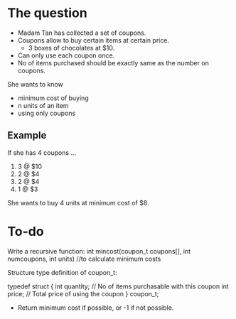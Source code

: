 # The question
* Madam Tan has collected a set of coupons.
* Coupons allow to buy certain items at certain price.
   * 3 boxes of chocolates at $10.
* Can only use each coupon once.
* No of items purchased should be exactly same as the number on coupons.

She wants to know 
* minimum cost of buying
* n units of an item
* using only coupons

## Example
If she has 4 coupons ...
1. 3 @ $10
2. 2 @ $4
3. 2 @ $4
4. 1 @ $3

She wants to buy 4 units at minimum cost of $8.

# To-do
Write a recursive function:
int mincost(coupon_t coupons[], int numcoupons, int units)  //to calculate minimum costs

Structure type definition of coupon_t:

typedef struct {
    int quantity;    // No of items purchasable with this coupon
    int price;       // Total price of using the coupon
} coupon_t;

- Return minimum cost if possible, or -1 if not possible.
